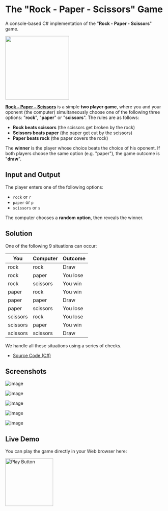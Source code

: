 # The "Rock - Paper - Scissors" Game

A console-based C# implementation of the "**Rock - Paper - Scissors**" game.

<img src="https://user-images.githubusercontent.com/1689586/167414132-7228c697-6806-48a4-81dc-679796135ed0.png" width="200px" />

[**Rock - Paper - Scissors**](https://en.wikipedia.org/wiki/Rock_paper_scissors) is a simple **two player game**, where you and your oponent (the computer) simultaneously choose one of the following three options: "**rock**", "**paper**" or "**scissors**". The rules are as follows:
  - **Rock beats scissors** (the scissors get broken by the rock)
  - **Scissors beats paper** (the paper get cut by the scissors)
  - **Paper beats rock** (the paper covers the rock)

The **winner** is the player whose choice beats the choice of his oponent. If both players choose the same option (e.g. "paper"), the game outcome is "**draw**".

## Input and Output

The player enters one of the following options:
  - `rock` or `r`
  - `paper` or `p`
  - `scissors` or `s`

The computer chooses a **random option**, then reveals the winner.

## Solution

One of the following 9 situations can occur:

| You      | Computer | Outcome  |
| -------- | -------- |--------- |
| rock     | rock     | Draw     |
| rock     | paper    | You lose |
| rock     | scissors | You win  |
| paper    | rock     | You win  |
| paper    | paper    | Draw     |
| paper    | scissors | You lose |
| scissors | rock     | You lose |
| scissors | paper    | You win  |
| scissors | scissors | Draw     |

We handle all these situations using a series of checks.
  - [Source Code (C#)](RockPaperScissorsGame.cs)

## Screenshots

![image](https://user-images.githubusercontent.com/1689586/167416642-2b055cf0-e26f-4c19-98d9-851e071f80dc.png)

![image](https://user-images.githubusercontent.com/1689586/167416225-ea1b623f-3ca5-41eb-8871-54cbb9b7784e.png)

![image](https://user-images.githubusercontent.com/1689586/167416733-3b1c1bac-db50-4b89-9e5d-2d7f778ffc2d.png)

![image](https://user-images.githubusercontent.com/1689586/167416928-e86bcc6a-97c0-41df-8b24-2009509f253c.png)

![image](https://user-images.githubusercontent.com/1689586/167417031-f47473e8-a0cf-4f0b-bc92-18d717a29305.png)

## Live Demo 

You can play the game directly in your Web browser here:

[<img alt="Play Button" width="150px" src="http://clipart-library.com/images/kcKBGL6gi.png" />](https://replit.com/@nakov/Rock-Paper-Scissors-CSharp#)
